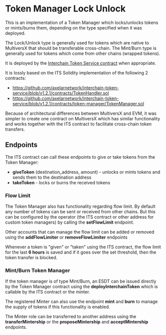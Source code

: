 # Token Manager Lock Unlock

This is an implementation of a Token Manager which locks/unlocks tokens or mints/burns them, depending on the type specified when it was deployed.

The Lock/Unlock type is generally used for tokens which are native to MultiversX that should be transferable cross-chain.
The Mint/Burn type is generally used for tokens which come from other chains (wrapped tokens).

It is deployed by the [Interchain Token Service contract](../interchain-token-service) when appropriate.

It is lossly based on the ITS Solidity implementation of the following 2 contracts:
- https://github.com/axelarnetwork/interchain-token-service/blob/v1.2.1/contracts/TokenHandler.sol
- https://github.com/axelarnetwork/interchain-token-service/blob/v1.2.1/contracts/token-manager/TokenManager.sol

Because of architectural differences between MultiversX and EVM, it was simpler to create one contract on MultiversX which has similar functionality
and works together with the ITS contract to facilitate cross-chain token transfers.

## Endpoints
The ITS contract can call these endpoints to give or take tokens from the Token Manager:
- **giveToken** (destination_address, amount) - unlocks or mints tokens and sends them to the destination address
- **takeToken** - locks or burns the received tokens


### Flow Limit
The Token Manager also has functionality regarding flow limit. By default any number of tokens can be sent or received from other chains.
But this can be configured by the operator (the ITS contract or other address for custom token managers) by calling the **setFlowLimit** endpoint.

Other accounts that can manage the flow limit can be added or removed using the **addFlowLimiter** or **removeFlowLimiter** endpoints

Whenever a token is "given" or "taken" using the ITS contract, the flow limit for the last **6 hours** is saved and if it goes
over the set threshold, then the token transfer is blocked.

### Mint/Burn Token Manager

If the token manager is of type Mint/Burn, an ESDT can be issued directly by the Token Manager contract using the **deployInterchainToken** which is callable by the ITS contract or the minter.

The registered Minter can also use the endpoint **mint** and **burn** to manage the supply of tokens if this functionality is enabled.

The Minter role can be transferred to another address using the **transferMintership** or the **proposeMintership** and **acceptMintership** endpoints.

